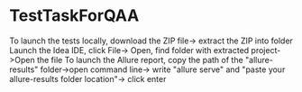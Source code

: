 # TestTaskForQAA

To launch the tests locally, download the ZIP file-> extract the ZIP into folder
Launch the Idea IDE, click File-> Open, find folder with extracted project->Open the file
To launch the Allure report, copy the path of the "allure-results" folder->open command line-> write "allure serve" and "paste your allure-results folder location"-> click enter 
